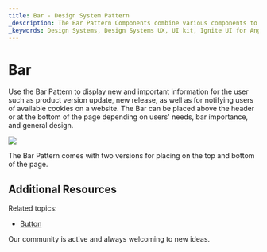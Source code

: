 ```yaml
---
title: Bar - Design System Pattern
_description: The Bar Pattern Components combine various components to display important or new information in the top or bottom of the page.
_keywords: Design Systems, Design Systems UX, UI kit, Ignite UI for Angular, Angular, Angular Design System, Design Kits for Angular, Figma, Figma to Angular, Export code from Figma, Figma HTML, Figma to HTML, Figma UI kits
---
```


# Bar

Use the Bar Pattern to display new and important information for the user such as product version update, new release, as well as for notifying users of available cookies on a website. The Bar can be placed above the header or at the bottom of the page depending on users' needs, bar importance, and general design.

<img class="responsive-img" src="../images/bar.png" srcset="../images/bar@2x.png 2x" />

The Bar Pattern comes with two versions for placing on the top and bottom of the page.

## Additional Resources

Related topics:

- [Button](../components/button.md)
  <div class="divider--half"></div>

Our community is active and always welcoming to new ideas.


